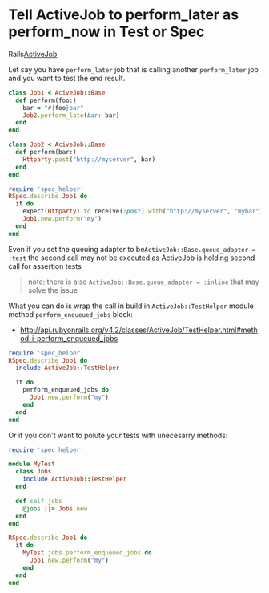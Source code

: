 # Tell ActiveJob to perform_later as perform_now in Test or Spec

Rails[ActiveJob](http://edgeguides.rubyonrails.org/active_job_basics.html)

Let say you have `perform_later` job that is calling another
`perform_later` job and you want to test the end result.

```ruby
class Job1 < AciveJob::Base
  def perform(foo:)
    bar = "#{foo}bar"
    Job2.perform_late(bar: bar)
  end
end

class Job2 < AciveJob::Base
  def perform(bar:)
    Httparty.post("http://myserver", bar)
  end
end

require 'spec_helper'
RSpec.describe Job1 do
  it do
    expect(Httparty).to receive(:post).with("http://myserver", "mybar")
    Job1.new.perform("my")
  end
end
```

Even if you set the queuing adapter to be`ActiveJob::Base.queue_adapter = :test`
the second call may not be executed as ActiveJob is holding second call
for assertion tests

> note: there is alse `ActiveJob::Base.queue_adapter = :inline` that may
> solve the issue

What you can do is wrap the call in build in `ActiveJob::TestHelper` module
method `perform_enqueued_jobs` block:

* http://api.rubyonrails.org/v4.2/classes/ActiveJob/TestHelper.html#method-i-perform_enqueued_jobs

```ruby
require 'spec_helper'
RSpec.describe Job1 do
  include ActiveJob::TestHelper

  it do
    perform_enqueued_jobs do
      Job1.new.perform("my")
    end
  end
end
```

Or if you don't want to polute your tests with unecesarry methods:


```ruby
require 'spec_helper'

module MyTest
  class Jobs
    include ActiveJob::TestHelper
  end

  def self.jobs
    @jobs ||= Jobs.new
  end
end

RSpec.describe Job1 do
  it do
    MyTest.jobs.perform_enqueued_jobs do
      Job1.new.perform("my")
    end
  end
end
```
